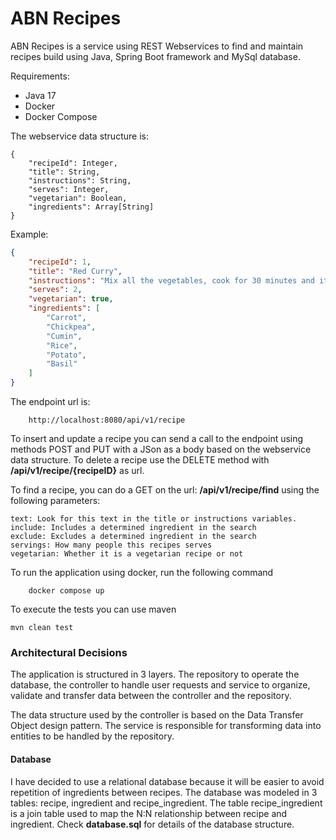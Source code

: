 # ABN Recipes

ABN Recipes is a service using REST Webservices to find and maintain recipes build using Java, Spring Boot framework and MySql database.

Requirements:
 - Java 17
 - Docker
 - Docker Compose

The webservice data structure is:
````
{
    "recipeId": Integer,
    "title": String,
    "instructions": String,
    "serves": Integer,
    "vegetarian": Boolean,
    "ingredients": Array[String]
}
````

Example:
````json
{
    "recipeId": 1,
    "title": "Red Curry",
    "instructions": "Mix all the vegetables, cook for 30 minutes and it's ready",
    "serves": 2,
    "vegetarian": true,
    "ingredients": [
        "Carrot",
        "Chickpea",
        "Cumin",
        "Rice",
        "Potato",
        "Basil"
    ]
}
````

The endpoint url is:
````
    http://localhost:8080/api/v1/recipe
````
To insert and update a recipe you can send a call to the endpoint using methods POST and PUT with a JSon as a body based on the webservice data structure.
To delete a recipe use the DELETE method with **/api/v1/recipe/{recipeID}** as url.

To find a recipe, you can do a GET on the url: **/api/v1/recipe/find** using the following parameters:

````
text: Look for this text in the title or instructions variables.
include: Includes a determined ingredient in the search
exclude: Excludes a determined ingredient in the search
servings: How many people this recipes serves
vegetarian: Whether it is a vegetarian recipe or not
```` 

To run the application using docker, run the following command
````shell
    docker compose up
````

To execute the tests you can use maven
````shell
mvn clean test
````

### Architectural Decisions

The application is structured in 3 layers. The repository to operate the database, the controller to handle user requests
and service to organize, validate and transfer data between the controller and the repository.

The data structure used by the controller is based on the Data Transfer Object design pattern. The service is responsible
for transforming data into entities to be handled by the repository.

#### Database
I have decided to use a relational database because it will be easier to avoid repetition of ingredients between recipes.
The database was modeled in 3 tables: recipe, ingredient and recipe_ingredient. The table recipe_ingredient is a join
table used to map the N:N relationship between recipe and ingredient. Check **database.sql** for details of the database structure.